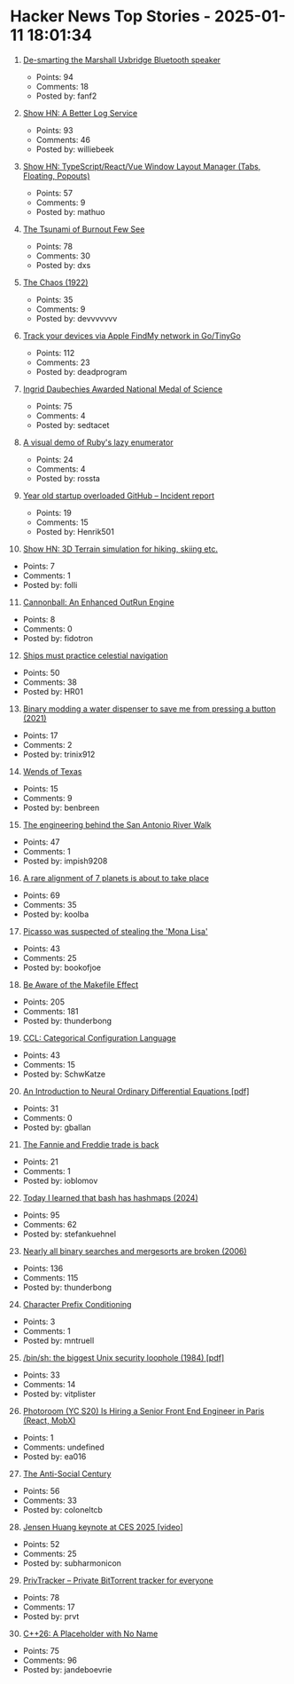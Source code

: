 # Hacker News Top Stories - 2025-01-11 18:01:34

1. [De-smarting the Marshall Uxbridge Bluetooth speaker](https://tomscii.sig7.se/2025/01/De-smarting-the-Marshall-Uxbridge)
   - Points: 94
   - Comments: 18
   - Posted by: fanf2

2. [Show HN: A Better Log Service](https://txtlog.net/)
   - Points: 93
   - Comments: 46
   - Posted by: williebeek

3. [Show HN: TypeScript/React/Vue Window Layout Manager (Tabs, Floating, Popouts)](https://github.com/mathuo/dockview)
   - Points: 57
   - Comments: 9
   - Posted by: mathuo

4. [The Tsunami of Burnout Few See](http://charleshughsmith.blogspot.com/2025/01/i-quit-tsunami-of-burnout-few-see.html)
   - Points: 78
   - Comments: 30
   - Posted by: dxs

5. [The Chaos (1922)](https://ncf.idallen.com/english.html)
   - Points: 35
   - Comments: 9
   - Posted by: devvvvvvv

6. [Track your devices via Apple FindMy network in Go/TinyGo](https://github.com/hybridgroup/go-haystack)
   - Points: 112
   - Comments: 23
   - Posted by: deadprogram

7. [Ingrid Daubechies Awarded National Medal of Science](https://today.duke.edu/2025/01/ingrid-daubechies-awarded-national-medal-science)
   - Points: 75
   - Comments: 4
   - Posted by: sedtacet

8. [A visual demo of Ruby's lazy enumerator](https://joyofrails.com/articles/simple-trick-to-understand-ruby-lazy-enumerator)
   - Points: 24
   - Comments: 4
   - Posted by: rossta

9. [Year old startup overloaded GitHub – Incident report](https://lovable.dev/news/github-incident-2025-01-02)
   - Points: 19
   - Comments: 15
   - Posted by: Henrik501

10. [Show HN: 3D Terrain simulation for hiking, skiing etc.](https://github.com/r-follador/CubeTrek)
   - Points: 7
   - Comments: 1
   - Posted by: folli

11. [Cannonball: An Enhanced OutRun Engine](https://github.com/djyt/cannonball)
   - Points: 8
   - Comments: 0
   - Posted by: fidotron

12. [Ships must practice celestial navigation](https://www.usni.org/magazines/proceedings/2025/january/ships-must-practice-celestial-navigation)
   - Points: 50
   - Comments: 38
   - Posted by: HR01

13. [Binary modding a water dispenser to save me from pressing a button (2021)](https://practicapp.com/binary-modding-a-watercooler/)
   - Points: 17
   - Comments: 2
   - Posted by: trinix912

14. [Wends of Texas](https://en.wikipedia.org/wiki/Wends_of_Texas)
   - Points: 15
   - Comments: 9
   - Posted by: benbreen

15. [The engineering behind the San Antonio River Walk](https://practical.engineering/blog/2025/1/7/the-hidden-engineering-behind-texass-top-tourist-attraction)
   - Points: 47
   - Comments: 1
   - Posted by: impish9208

16. [A rare alignment of 7 planets is about to take place](https://www.sciencealert.com/a-rare-alignment-of-7-planets-is-about-to-take-place-in-the-sky)
   - Points: 69
   - Comments: 35
   - Posted by: koolba

17. [Picasso was suspected of stealing the 'Mona Lisa'](https://www.newyorker.com/magazine/2025/01/13/when-picasso-was-arrested-for-stealing-the-mona-lisa)
   - Points: 43
   - Comments: 25
   - Posted by: bookofjoe

18. [Be Aware of the Makefile Effect](https://blog.yossarian.net/2025/01/10/Be-aware-of-the-Makefile-effect)
   - Points: 205
   - Comments: 181
   - Posted by: thunderbong

19. [CCL: Categorical Configuration Language](https://chshersh.com/blog/2025-01-06-the-most-elegant-configuration-language.html)
   - Points: 43
   - Comments: 15
   - Posted by: SchwKatze

20. [An Introduction to Neural Ordinary Differential Equations [pdf]](https://diposit.ub.edu/dspace/bitstream/2445/208621/2/tfg_baldillou_salse_pau.pdf)
   - Points: 31
   - Comments: 0
   - Posted by: gballan

21. [The Fannie and Freddie trade is back](https://www.bloomberg.com/opinion/articles/2025-01-08/the-fannie-and-freddie-trade-is-back)
   - Points: 21
   - Comments: 1
   - Posted by: ioblomov

22. [Today I learned that bash has hashmaps (2024)](https://xeiaso.net/notes/2024/bash-hashmap/)
   - Points: 95
   - Comments: 62
   - Posted by: stefankuehnel

23. [Nearly all binary searches and mergesorts are broken (2006)](https://research.google/blog/extra-extra-read-all-about-it-nearly-all-binary-searches-and-mergesorts-are-broken/)
   - Points: 136
   - Comments: 115
   - Posted by: thunderbong

24. [Character Prefix Conditioning](https://www.cursor.com/blog/cpc)
   - Points: 3
   - Comments: 1
   - Posted by: mntruell

25. [/bin/sh: the biggest Unix security loophole (1984) [pdf]](https://www.tuhs.org/Archive/Documentation/TechReports/Bell_Labs/ReedsShellHoles.pdf)
   - Points: 33
   - Comments: 14
   - Posted by: vitplister

26. [Photoroom (YC S20) Is Hiring a Senior Front End Engineer in Paris (React, MobX)](https://jobs.ashbyhq.com/photoroom/81de4c1e-f4ee-4c14-a196-6e869fa6b320)
   - Points: 1
   - Comments: undefined
   - Posted by: ea016

27. [The Anti-Social Century](https://www.theatlantic.com/magazine/archive/2025/02/american-loneliness-personality-politics/681091/)
   - Points: 56
   - Comments: 33
   - Posted by: coloneltcb

28. [Jensen Huang keynote at CES 2025 [video]](https://www.youtube.com/watch?v=k82RwXqZHY8)
   - Points: 52
   - Comments: 25
   - Posted by: subharmonicon

29. [PrivTracker – Private BitTorrent tracker for everyone](https://privtracker.com/)
   - Points: 78
   - Comments: 17
   - Posted by: prvt

30. [C++26: A Placeholder with No Name](https://www.sandordargo.com/blog/2025/01/08/cpp26-unnamed-placeholders)
   - Points: 75
   - Comments: 96
   - Posted by: jandeboevrie

